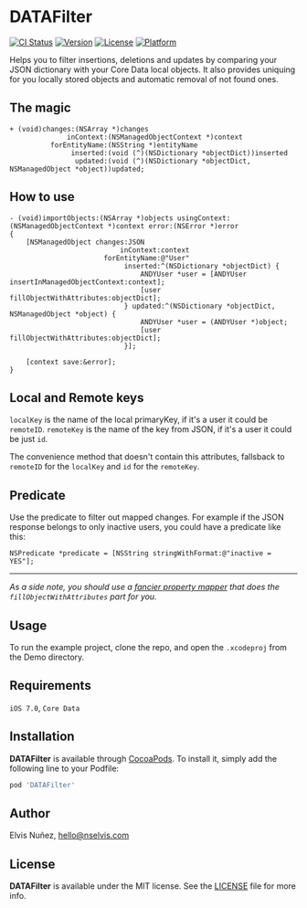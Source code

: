 # DATAFilter

[![CI Status](http://img.shields.io/travis/NSElvis/DATAFilter.svg?style=flat)](https://travis-ci.org/NSElvis/DATAFilter)
[![Version](https://img.shields.io/cocoapods/v/DATAFilter.svg?style=flat)](http://cocoadocs.org/docsets/DATAFilter)
[![License](https://img.shields.io/cocoapods/l/DATAFilter.svg?style=flat)](http://cocoadocs.org/docsets/DATAFilter)
[![Platform](https://img.shields.io/cocoapods/p/DATAFilter.svg?style=flat)](http://cocoadocs.org/docsets/DATAFilter)

Helps you to filter insertions, deletions and updates by comparing your JSON dictionary with your Core Data local objects. It also provides uniquing for you locally stored objects and automatic removal of not found ones.

## The magic

```objc
+ (void)changes:(NSArray *)changes
              inContext:(NSManagedObjectContext *)context
          forEntityName:(NSString *)entityName
               inserted:(void (^)(NSDictionary *objectDict))inserted
                updated:(void (^)(NSDictionary *objectDict, NSManagedObject *object))updated;
```

## How to use

```objc
- (void)importObjects:(NSArray *)objects usingContext:(NSManagedObjectContext *)context error:(NSError *)error
{
    [NSManagedObject changes:JSON
                           inContext:context
                       forEntityName:@"User"
                            inserted:^(NSDictionary *objectDict) {
                                ANDYUser *user = [ANDYUser insertInManagedObjectContext:context];
                                [user fillObjectWithAttributes:objectDict];
                            } updated:^(NSDictionary *objectDict, NSManagedObject *object) {
                                ANDYUser *user = (ANDYUser *)object;
                                [user fillObjectWithAttributes:objectDict];
                            }];

    [context save:&error];
}
```

## Local and Remote keys

`localKey` is the name of the local primaryKey, if it's a user it could be `remoteID`.
`remoteKey` is the name of the key from JSON, if it's a user it could be just `id`.

The convenience method that doesn't contain this attributes, fallsback to `remoteID` for the `localKey` and `id` for the `remoteKey`.

## Predicate

Use the predicate to filter out mapped changes. For example if the JSON response belongs to only inactive users, you could have a predicate like this:

```objc
NSPredicate *predicate = [NSString stringWithFormat:@"inactive = YES"];
```

***

*As a side note, you should use a [fancier property mapper](https://github.com/hyperoslo/NSManagedObject-HYPPropertyMapper/blob/master/README.md) that does the `fillObjectWithAttributes` part for you.*

## Usage

To run the example project, clone the repo, and open the `.xcodeproj` from the Demo directory.

## Requirements

`iOS 7.0`, `Core Data`

## Installation

**DATAFilter** is available through [CocoaPods](http://cocoapods.org). To install
it, simply add the following line to your Podfile:

```ruby
pod 'DATAFilter'
```

## Author

Elvis Nuñez, [hello@nselvis.com](mailto:hello@nselvis.com)

## License

**DATAFilter** is available under the MIT license. See the [LICENSE](https://github.com/NSElvis/DATAFilter/blob/master/LICENSE.md) file for more info.

